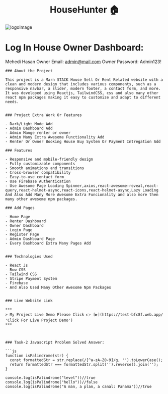 <h1 align="center">HouseHunter 🏠</h1>

![logoImage](https://househunter-e3d07.web.app/assets/logo-86142309.png)


Log In House Owner Dashboard:
============================
Mehedi Hasan
Owner Email: admin@mail.com
Owner Password: Admin123!

```
### About the Project

This project is a Marn STACK House Sell Or Rent Related website with a clean and modern design that includes various components, such as a responsive navbar, a slider, modern footer, a contact form, and more. It was developed using Reactjs, TailwindCSS, css and also many other react npm packages making it easy to customize and adapt to different needs.


### Project Extra Work Or Features

- Dark/Light Mode Add
- Admin Dashboard Add
- Admin Mange renter or owner
- Admin Many Extra Awesome Functionality Add
- Renter Or Owner Booking House Buy System Or Payment Intregation Add

### Features

- Responsive and mobile-friendly design
- Fully customizable components
- Smooth animations and transitions
- Cross-browser compatibility
- Easy-to-use contact form
- Use Firebase Authentication
- Use Awesome Page Loading Spinner,axios,react-awesome-reveal,react-query,react-helmet-async,react-icons,react-helmet-async,Lazy Loading And Also Add Many More Awesome Extra Funcionality and also more then many other awesome npm packages.

### Add Pages

- Home Page
- Renter Dashboard
- Owner Dashboard
- Login Page
- Register Page
- Admin Dashboard Page
- Every Dashboard Extra Many Pages Add


### Technologies Used

- React Js
- Row CSS
- Tailwind CSS
- Stripe Payment System
- Firebase
- And Also Used Many Other Awesome Npm Packages


### Live Website Link

***
> My Project Live Demo Please Click 👉 [▶](https://test-bfc8f.web.app/ 'Click For Live Project Demo')
***



### Task-2 Javascript Problem Solved Answer:

```js
function isPalindrome(str) {
  const formattedStr = str.replace(/[^a-zA-Z0-9]/g, '').toLowerCase();
  return formattedStr === formattedStr.split('').reverse().join('');
}

console.log(isPalindrome("level"))//true
console.log(isPalindrome("hello"))//false
console.log(isPalindrome("A man, a plan, a canal: Panama"))//true
```
